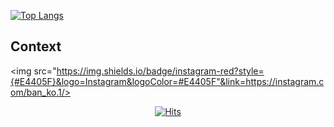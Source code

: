 
[![Top Langs](https://github-readme-stats.vercel.app/api/top-langs/?username=anuraghazra&layout=donut)](https://github.com/anuraghazra/github-readme-stats)

## Context
<img src="https://img.shields.io/badge/instagram-red?style={#E4405F}&logo=Instagram&logoColor=#E4405F"&link=https://instagram.com/ban_ko.1/>



<div align=center>
  
[![Hits](https://hits.seeyoufarm.com/api/count/incr/badge.svg?url=https%3A%2F%2Fgithub.com%2Fjjacksang%2Fjjacksang.git&count_bg=%2389DCF7&title_bg=%23555555&icon=&icon_color=%23E7E7E7&title=hits&edge_flat=false)](https://hits.seeyoufarm.com)

</div>
